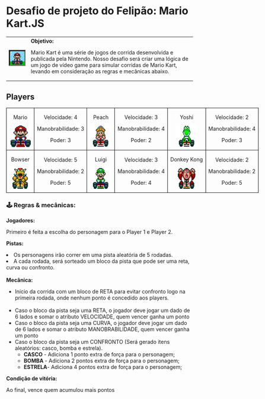 <h1>Desafio de projeto do Felipão: Mario Kart.JS</h1>

  <table>
        <tr>
            <td>
                <img src="./docs/header.gif" alt="Mario Kart" width="200">
            </td>
            <td>
                <b>Objetivo:</b>
                <p>Mario Kart é uma série de jogos de corrida desenvolvida e publicada pela Nintendo. Nosso desafio será criar uma lógica de um jogo de vídeo game para simular corridas de Mario Kart, levando em consideração as regras e mecânicas abaixo.</p>
            </td>
        </tr>
    </table>

<h2>Players</h2>
    <table style="border-collapse: collapse; width: 800px; margin: 0 auto;">
        <tr>
            <td style="border: 1px solid black; text-align: center;">
                <p>Mario</p>
                <img src="./docs/mario.gif" alt="Mario Kart" width="60" height="60">
            </td>
            <td style="border: 1px solid black; text-align: center;">
                <p>Velocidade: 4</p>
                <p>Manobrabilidade: 3</p>
                <p>Poder: 3</p>
            </td>
            <td style="border: 1px solid black; text-align: center;">
                <p>Peach</p>
                <img src="./docs/peach.gif" alt="Mario Kart" width="60" height="60">
            </td>
            <td style="border: 1px solid black; text-align: center;">
                <p>Velocidade: 3</p>
                <p>Manobrabilidade: 4</p>
                <p>Poder: 2</p>
            </td>
            <td style="border: 1px solid black; text-align: center;">
                <p>Yoshi</p>
                <img src="./docs/yoshi.gif" alt="Mario Kart" width="60" height="60">
            </td>
            <td style="border: 1px solid black; text-align: center;">
                <p>Velocidade: 2</p>
                <p>Manobrabilidade: 4</p>
                <p>Poder: 3</p>
            </td>
        </tr>
        <tr>
            <td style="border: 1px solid black; text-align: center;">
                <p>Bowser</p>
                <img src="./docs/bowser.gif" alt="Mario Kart" width="60" height="60">
            </td>
            <td style="border: 1px solid black; text-align: center;">
                <p>Velocidade: 5</p>
                <p>Manobrabilidade: 2</p>
                <p>Poder: 5</p>
            </td>
            <td style="border: 1px solid black; text-align: center;">
                <p>Luigi</p>
                <img src="./docs/luigi.gif" alt="Mario Kart" width="60" height="60">
            </td>
            <td style="border: 1px solid black; text-align: center;">
                <p>Velocidade: 3</p>
                <p>Manobrabilidade: 4</p>
                <p>Poder: 4</p>
            </td>
            <td style="border: 1px solid black; text-align: center;">
                <p>Donkey Kong</p>
                <img src="./docs/dk.gif" alt="Mario Kart" width="60" height="60">
            </td>
            <td style="border: 1px solid black; text-align: center;">
                <p>Velocidade: 2</p>
                <p>Manobrabilidade: 2</p>
                <p>Poder: 5</p>
            </td>
        </tr>
    </table>
<p></p>

<h3>🕹️ Regras & mecânicas:</h3>

<b>Jogadores:</b>

<label for="jogadores-item">Primeiro é feita a escolha do personagem para o Player 1 e Player 2.</label>

<b>Pistas:</b>
<li><label for="pistas-1-item">Os personagens irão correr em uma pista aleatória de 5 rodadas.</label></li>
<li><label for="pistas-2-item">A cada rodada, será sorteado um bloco da pista que pode ser uma reta, curva ou confronto.</label></li>
</br>
<b>Mecânica:</b>

<ul>
  <li>Início da corrida com um bloco de RETA para evitar confronto logo na primeira rodada, onde nenhum ponto é concedido aos players.</li>
  </br>
  <li>
    Caso o bloco da pista seja uma RETA, o jogador deve jogar um dado de 6 lados e somar o atributo VELOCIDADE, quem vencer ganha um ponto
  </li>
  <li>
    Caso o bloco da pista seja uma CURVA, o jogador deve jogar um dado de 6 lados e somar o atributo MANOBRABILIDADE, quem vencer ganha um ponto
  </li>
  
  <li>Caso o bloco da pista seja um CONFRONTO  (Será gerado itens aleatórios: casco, bomba e estrela).
    <ul>
      <li><strong>CASCO</strong> - Adiciona 1 ponto extra de força para o personagem;</li>
      <li><strong>BOMBA</strong> - Adiciona 2 pontos extra de força para o personagem;</li>
      <li><strong>ESTRELA</strong>- Adiciona 4 pontos extra de força para o personagem;</li>
    </ul>
  </li>
</ul>


<b>Condição de vitória:</b>

<label for="vitoria-item">Ao final, vence quem acumulou mais pontos</label>
